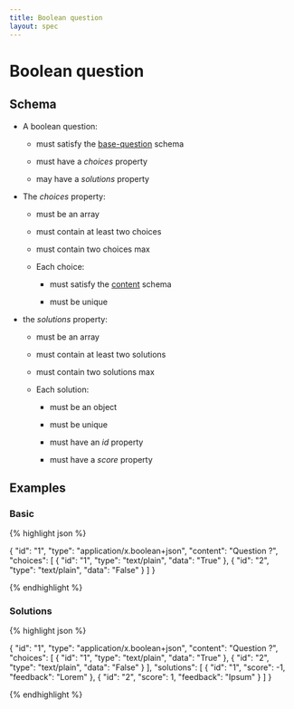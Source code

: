 ```yaml
---
title: Boolean question
layout: spec
---
```


# Boolean question

## Schema

* A boolean question:

  * must satisfy the [base-question](base-question.html) schema

  * must have a *choices* property

  * may have a *solutions* property

* The *choices* property:

  * must be an array

  * must contain at least two choices

  * must contain two choices max

  * Each choice:

    * must satisfy the [content](content.html) schema

    * must be unique

* the *solutions* property:

  * must be an array

  * must contain at least two solutions

  * must contain two solutions max

  * Each solution:

    * must be an object

    * must be unique

    * must have an *id* property

    * must have a *score* property

## Examples

### Basic

{% highlight json %}

{
  "id": "1",
  "type": "application/x.boolean+json",
  "content": "Question ?",
  "choices": [
    {
      "id": "1",
      "type": "text/plain",
      "data": "True"
    },
    {
      "id": "2",
      "type": "text/plain",
      "data": "False"
    }
  ]
}


{% endhighlight %}

### Solutions

{% highlight json %}

{
  "id": "1",
  "type": "application/x.boolean+json",
  "content": "Question ?",
  "choices": [
    {
      "id": "1",
      "type": "text/plain",
      "data": "True"
    },
    {
      "id": "2",
      "type": "text/plain",
      "data": "False"
    }
  ],
  "solutions": [
    {
      "id": "1",
      "score": -1,
      "feedback": "Lorem"
    },
    {
      "id": "2",
      "score": 1,
      "feedback": "Ipsum"
    }
  ]
}


{% endhighlight %}

